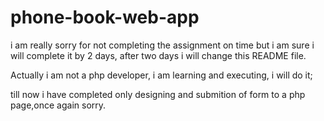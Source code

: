 # phone-book-web-app

i am really sorry for not completing the assignment on time but i am sure i will complete it by 2 days, after two days i will change this README file.

Actually i am not a php developer, i am learning and executing, i will do it;

till now i have completed only designing and submition of form to a php page,once again sorry.
